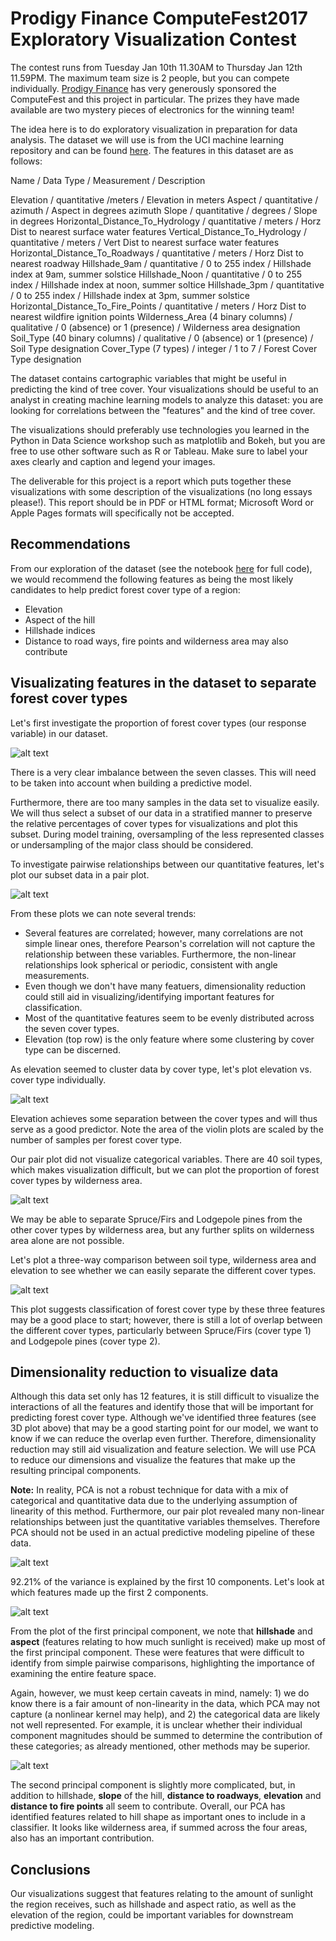 # Prodigy Finance ComputeFest2017 Exploratory Visualization Contest

The contest runs from Tuesday Jan 10th 11.30AM to Thursday Jan 12th 11.59PM. The maximum team size is 2 people, but you can compete individually.
[Prodigy Finance](https://prodigyfinance.com/) has very generously sponsored the ComputeFest and this project in particular. The prizes they have made available are two mystery pieces of electronics for the winning team!

The idea here is to do exploratory visualization in preparation for data analysis. The dataset we will use is from the UCI machine learning repository and can be found [here](https://archive.ics.uci.edu/ml/datasets/Covertype). The features in this dataset are as follows:

Name / Data Type / Measurement / Description 

Elevation / quantitative /meters / Elevation in meters 
Aspect / quantitative / azimuth / Aspect in degrees azimuth 
Slope / quantitative / degrees / Slope in degrees 
Horizontal_Distance_To_Hydrology / quantitative / meters / Horz Dist to nearest surface water features 
Vertical_Distance_To_Hydrology / quantitative / meters / Vert Dist to nearest surface water features 
Horizontal_Distance_To_Roadways / quantitative / meters / Horz Dist to nearest roadway 
Hillshade_9am / quantitative / 0 to 255 index / Hillshade index at 9am, summer solstice 
Hillshade_Noon / quantitative / 0 to 255 index / Hillshade index at noon, summer soltice 
Hillshade_3pm / quantitative / 0 to 255 index / Hillshade index at 3pm, summer solstice 
Horizontal_Distance_To_Fire_Points / quantitative / meters / Horz Dist to nearest wildfire ignition points 
Wilderness_Area (4 binary columns) / qualitative / 0 (absence) or 1 (presence) / Wilderness area designation 
Soil_Type (40 binary columns) / qualitative / 0 (absence) or 1 (presence) / Soil Type designation 
Cover_Type (7 types) / integer / 1 to 7 / Forest Cover Type designation

The dataset contains cartographic variables that might be useful in predicting the kind of tree cover. Your visualizations should be useful to an analyst in creating machine learning models to analyze this dataset: you are looking for correlations between the "features" and the kind of tree cover.

The visualizations should preferably use technologies you learned in the Python in Data Science workshop such as matplotlib and Bokeh, but you are free to use other software such as R or Tableau. Make sure to label your axes clearly and caption and legend your images.

The deliverable for this project is a report which puts together these visualizations with some description of the visualizations (no long essays please!). This report should be in PDF or HTML format; Microsoft Word or Apple Pages formats will specifically not be accepted.

## Recommendations

From our exploration of the dataset (see the notebook [here](cov_type.ipynb) for full code), we would recommend the following features as being the most likely candidates to help predict forest cover type of a region:
* Elevation
* Aspect of the hill
* Hillshade indices 
* Distance to road ways, fire points and wilderness area may also contribute

## Visualizating features in the dataset to separate forest cover types
Let's first investigate the proportion of forest cover types (our response variable) in our dataset.

![alt text](images/proportion-covertype.png)

There is a very clear imbalance between the seven classes. This will need to be taken into account when building a predictive model. 

Furthermore, there are too many samples in the data set to visualize easily. We will thus select a subset of our data in a stratified manner to preserve the relative percentages of cover types for visualizations and plot this subset. During model training, oversampling of the less represented classes or undersampling of the major class should be considered.

To investigate pairwise relationships between our quantitative features, let's plot our subset data in a pair plot.

![alt text](images/pairplot.png)

From these plots we can note several trends:
* Several features are correlated; however, many correlations are not simple linear ones, therefore Pearson's correlation will not capture the relationship between these variables. Furthermore, the non-linear relationships look spherical or periodic, consistent with angle measurements.
* Even though we don't have many featuers, dimensionality reduction could still aid in visualizing/identifying important features for classification.
* Most of the quantitative features seem to be evenly distributed across the seven cover types.
* Elevation (top row) is the only feature where some clustering by cover type can be discerned.

As elevation seemed to cluster data by cover type, let's plot elevation vs. cover type individually.

![alt text](images/elevation.png)

Elevation achieves some separation between the cover types and will thus serve as a good predictor. Note the area of the violin plots are scaled by the number of samples per forest cover type.

Our pair plot did not visualize categorical variables. There are 40 soil types, which makes visualization difficult, but we can plot the proportion of forest cover types by wilderness area.

![alt text](images/area.png)

We may be able to separate Spruce/Firs and Lodgepole pines from the other cover types by wilderness area, but any further splits on wilderness area alone are not possible.

Let's plot a three-way comparison between soil type, wilderness area and elevation to see whether we can easily separate the different cover types.

![alt text](images/3d.png)

This plot suggests classification of forest cover type by these three features may be a good place to start; however, there is still a lot of overlap between the different cover types, particularly between Spruce/Firs (cover type 1) and Lodgepole pines (cover type 2).

## Dimensionality reduction to visualize data

Although this data set only has 12 features, it is still difficult to visualize the interactions of all the features and identify those that will be important for predicting forest cover type. Although we've identified three features (see 3D plot above) that may be a good starting point for our model, we want to know if we can reduce the overlap even further. Therefore, dimensionality reduction may still aid visualization and feature selection. We will use PCA to reduce our dimensions and visualize the features that make up the resulting principal components.

**Note:** In reality, PCA is not a robust technique for data with a mix of categorical and quantitative data due to the underlying assumption of linearity of this method. Furthermore, our pair plot revealed many non-linear relationships between just the quantitative variables themselves. Therefore PCA should not be used in an actual predictive modeling pipeline of these data.

![alt text](images/pca.png)

92.21% of the variance is explained by the first 10 components. Let's look at which features made up the first 2 components.

![alt text](images/first-componenet.png)

From the plot of the first principal component, we note that **hillshade** and **aspect** (features relating to how much sunlight is received) make up most of the first principal component. These were features that were difficult to identify from simple pairwise comparisons, highlighting the importance of examining the entire feature space. 

Again, however, we must keep certain caveats in mind, namely: 1) we do know there is a fair amount of non-linearity in the data, which PCA may not capture (a nonlinear kernel may help), and 2) the categorical data are likely not well represented. For example, it is unclear whether their individual component magnitudes should be summed to determine the contribution of these categories; as already mentioned, other methods may be superior.

![alt text](images/first-componenet.png)

The second principal component is slightly more complicated, but, in addition to hillshade, **slope** of the hill, **distance to roadways**, **elevation** and **distance to fire points** all seem to contribute. Overall, our PCA has identified features related to hill shape as important ones to include in a classifier. It looks like wilderness area, if summed across the four areas, also has an important contribution.

## Conclusions

Our visualizations suggest that features relating to the amount of sunlight the region receives, such as hillshade and aspect ratio, as well as the elevation of the region, could be important variables for downstream predictive modeling.
